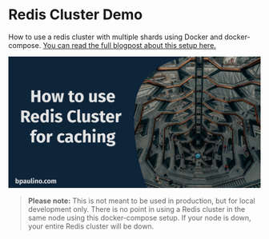 # Redis Cluster Demo

How to use a redis cluster with multiple shards using Docker and docker-compose. [You can read the full blogpost about this setup here.](https://bpaulino.com/entries/how-to-use-redis-cluster-for-caching)

[![Redis Cluster blogpost](redis-cluster-demo.jpg)](https://bpaulino.com/entries/how-to-use-redis-cluster-for-caching)

> **Please note:**  This is not meant to be used in production, but for local development only.
> There is no point in using a Redis cluster in the same node using this docker-compose setup. If your node is down, your entire Redis cluster will be down.
